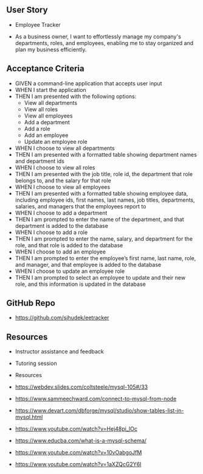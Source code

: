 ## User Story
* Employee Tracker

* As a business owner, I want to effortlessly manage my company's departments, roles, and employees, enabling me to stay organized and plan my business efficiently. 

## Acceptance Criteria
- GIVEN a command-line application that accepts user input
- WHEN I start the application
- THEN I am presented with the following options:
  - View all departments
  - View all roles
  - View all employees
  - Add a department
  - Add a role
  - Add an employee
  - Update an employee role
- WHEN I choose to view all departments
- THEN I am presented with a formatted table showing department names and department ids
- WHEN I choose to view all roles
- THEN I am presented with the job title, role id, the department that role belongs to, and the salary for that role
- WHEN I choose to view all employees
- THEN I am presented with a formatted table showing employee data, including employee ids, first names, last names, job titles, departments, salaries, and managers that the employees report to
- WHEN I choose to add a department
- THEN I am prompted to enter the name of the department, and that department is added to the database
- WHEN I choose to add a role
- THEN I am prompted to enter the name, salary, and department for the role, and that role is added to the database
- WHEN I choose to add an employee
- THEN I am prompted to enter the employee’s first name, last name, role, and manager, and that employee is added to the database
- WHEN I choose to update an employee role
- THEN I am prompted to select an employee to update and their new role, and this information is updated in the database

## GitHub Repo
* https://github.com/sjhudek/eetracker

## Resources
- Instructor assistance and feedback

- Tutoring session

- Resources

- https://webdev.slides.com/coltsteele/mysql-105#/33

- https://www.sammeechward.com/connect-to-mysql-from-node

- https://www.devart.com/dbforge/mysql/studio/show-tables-list-in-mysql.html

- https://www.youtube.com/watch?v=Hej48pi_lOc

- https://www.educba.com/what-is-a-mysql-schema/

- https://www.youtube.com/watch?v=10vOabgoJfM

- https://www.youtube.com/watch?v=1aXZQcG2Y6I

